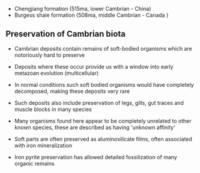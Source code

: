 - Chengjiang formation (515ma, lower Cambrian - China)
- Burgess shale formation (508ma, middle Cambrian - Canada )

## Preservation of Cambrian biota
- Cambrian deposits contain remains of soft-bodied organisms which are notoriously hard to preserve
- Deposits where these occur provide us with a window into early metazoan evolution (multicellular)
- In normal conditions such soft bodied organisms would have completely decomposed, making these deposits very rare
- Such deposits also include preservation of legs, gills, gut traces and muscle blocks in many species
- Many organisms found here appear to be completely unrelated to other known species, these are described as having 'unknown affinity'

- Soft parts are often preserved as aluminosilicate films, often associated with iron mineralization
- Iron pyrite preservation has allowed detailed fossilization of many organic remains